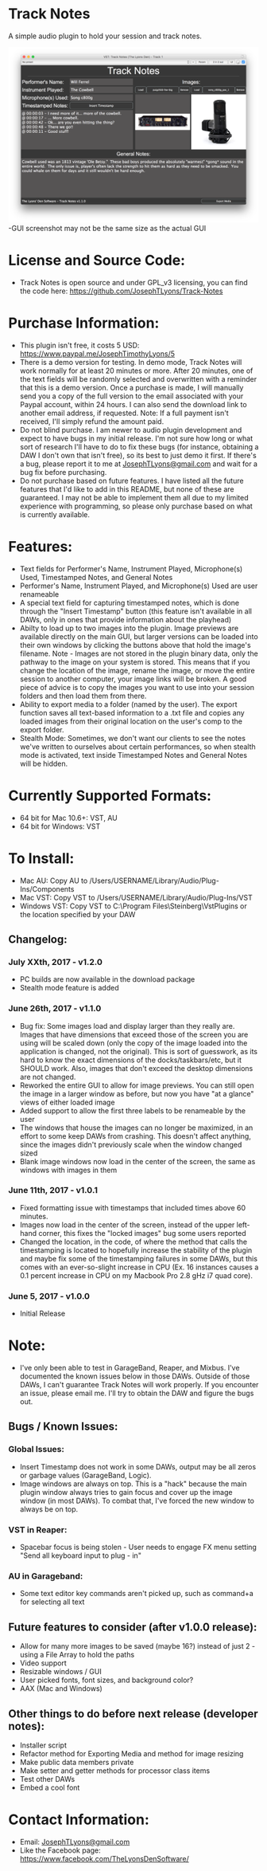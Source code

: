 # Track Notes
A simple audio plugin to hold your session and track notes.

![alt tag](https://github.com/JosephTLyons/Track-Notes/blob/master/Images/Track%20Notes%20GUI.png?raw=true)
-GUI screenshot may not be the same size as the actual GUI

# License and Source Code:
* Track Notes is open source and under GPL_v3 licensing, you can find the code here: https://github.com/JosephTLyons/Track-Notes

# Purchase Information:
* This plugin isn't free, it costs 5 USD: https://www.paypal.me/JosephTimothyLyons/5
* There is a demo version for testing.  In demo mode, Track Notes will work normally for at least 20 minutes or more.  After 20 minutes, one of the text fields will be randomly selected and overwritten with a reminder that this is a demo version.  Once a purchase is made, I will manually send you a copy of the full version to the email associated with your Paypal account, within 24 hours.  I can also send the download link to another email address, if requested.  Note: If a full payment isn't received, I'll simply refund the amount paid.
* Do not blind purchase.  I am newer to audio plugin development and expect to have bugs in my initial release.  I'm not sure how long or what sort of research I'll have to do to fix these bugs (for instance, obtaining a DAW I don't own that isn't free), so its best to just demo it first.  If there's a bug, please report it to me at JosephTLyons@gmail.com and wait for a bug fix before purchasing.
* Do not purchase based on future features.  I have listed all the future features that I'd like to add in this README, but none of these are guaranteed.  I may not be able to implement them all due to my limited experience with programming, so please only purchase based on what is currently available.

# Features:
* Text fields for Performer's Name, Instrument Played, Microphone(s) Used, Timestamped Notes, and General Notes
* Performer's Name, Instrument Played, and Microphone(s) Used are user renameable
* A special text field for capturing timestamped notes, which is done through the "Insert Timestamp" button (this feature isn't available in all DAWs, only in ones that provide information about the playhead)
* Abilty to load up to two images into the plugin.  Image previews are available directly on the main GUI, but larger versions can be loaded into their own windows by clicking the buttons above that hold the image's filename.  Note - Images are not stored in the plugin binary data, only the pathway to the image on your system is stored.  This means that if you change the location of the image, rename the image, or move the entire session to another computer, your image links will be broken.  A good piece of advice is to copy the images you want to use into your session folders and then load them from there.
* Ability to export media to a folder (named by the user).  The export function saves all text-based information to a .txt file and copies any loaded images from their original location on the user's comp to the export folder.
* Stealth Mode: Sometimes, we don't want our clients to see the notes we've written to ourselves about certain performances, so when stealth mode is activated, text inside Timestamped Notes and General Notes will be hidden.

# Currently Supported Formats:
* 64 bit for Mac 10.6+: VST, AU
* 64 bit for Windows: VST

# To Install:
* Mac AU: Copy AU to /Users/USERNAME/Library/Audio/Plug-Ins/Components 
* Mac VST: Copy VST to /Users/USERNAME/Library/Audio/Plug-Ins/VST
* Windows VST: Copy VST to C:\Program Files\Steinberg\VstPlugins or the location specified by your DAW

## Changelog:
### July XXth, 2017 - v1.2.0
* PC builds are now available in the download package
* Stealth mode feature is added

### June 26th, 2017 - v1.1.0
* Bug fix: Some images load and display larger than they really are.  Images that have dimensions that exceed those of the screen you are using will be scaled down (only the copy of the image loaded into the application is changed, not the original).  This is sort of guesswork, as its hard to know the exact dimensions of the docks/taskbars/etc, but it SHOULD work.  Also, images that don't exceed the desktop dimensions are not changed.
* Reworked the entire GUI to allow for image previews.  You can still open the image in a larger window as before, but now you have "at a glance" views of either loaded image
* Added support to allow the first three labels to be renameable by the user
* The windows that house the images can no longer be maximized, in an effort to some keep DAWs from crashing.  This doesn't affect anything, since the images didn't previously scale when the window changed sized
* Blank image windows now load in the center of the screen, the same as windows with images in them

### June 11th, 2017 - v1.0.1
* Fixed formatting issue with timestamps that included times above 60 minutes.
* Images now load in the center of the screen, instead of the upper left-hand corner, this fixes the "locked images" bug some users reported
* Changed the location, in the code, of where the method that calls the timestamping is located to hopefully increase the stability of the plugin and maybe fix some of the timestamping failures in some DAWs, but this comes with an ever-so-slight increase in CPU (Ex. 16 instances causes a 0.1 percent increase in CPU on my Macbook Pro 2.8 gHz i7 quad core).

### June 5, 2017 - v1.0.0
* Initial Release

# Note:
* I've only been able to test in GarageBand, Reaper, and Mixbus.  I've documented the known issues below in those DAWs.  Outside of those DAWs, I can't guarantee Track Notes will work properly.  If you encounter an issue, please email me.  I'll try to obtain the DAW and figure the bugs out.

## Bugs / Known Issues:
### Global Issues:
* Insert Timestamp does not work in some DAWs, output may be all zeros or garbage values (GarageBand, Logic).
* Image windows are always on top.  This is a "hack" because the main plugin window always tries to gain focus and cover up the image window (in most DAWs).  To combat that, I've forced the new window to always be on top.

### VST in Reaper:
* Spacebar focus is being stolen - User needs to engage FX menu setting "Send all keyboard input to plug - in"

### AU in Garageband:
* Some text editor key commands aren't picked up, such as command+a for selecting all text

## Future features to consider (after v1.0.0 release):
* Allow for many more images to be saved (maybe 16?) instead of just 2 - using a File Array to hold the paths
* Video support
* Resizable windows / GUI
* User picked fonts, font sizes, and background color?
* AAX (Mac and Windows)

## Other things to do before next release (developer notes):
* Installer script
* Refactor method for Exporting Media and method for image resizing
* Make public data members private
* Make setter and getter methods for processor class items
* Test other DAWs
* Embed a cool font

# Contact Information:
* Email: JosephTLyons@gmail.com
* Like the Facebook page: https://www.facebook.com/TheLyonsDenSoftware/
